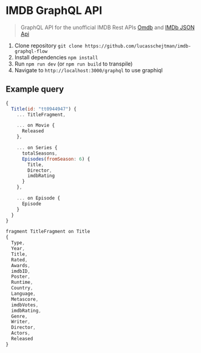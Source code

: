 IMDB GraphQL API
====================

> GraphQL API for the unofficial IMDB Rest APIs [Omdb](https://www.omdbapi.com) and [IMDb JSON Api](http://imdb.wemakesites.net/)

1. Clone repository `git clone https://github.com/lucasschejtman/imdb-graphql-flow`
2. Install dependencies `npm install`
3. Run `npm run dev` (or `npm run build` to transpile)
4. Navigate to `http://localhost:3000/graphql` to use graphiql


## Example query

```javascript
{
  Title(id: "tt0944947") {
    ... TitleFragment,

    ... on Movie {
      Released
    },

    ... on Series {
      totalSeasons,
      Episodes(fromSeason: 6) {
        Title,
        Director,
        imdbRating
      }
    },

    ... on Episode {
      Episode
    }
  }
}

fragment TitleFragment on Title
{
  Type,
  Year,
  Title,
  Rated,
  Awards,
  imdbID,
  Poster,
  Runtime,
  Country,
  Language,
  Metascore,
  imdbVotes,
  imdbRating,
  Genre,
  Writer,
  Director,
  Actors,
  Released
}
```
